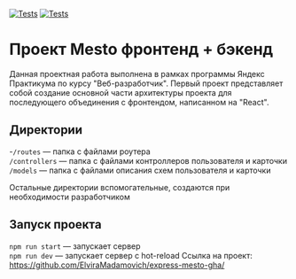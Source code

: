 [![Tests](../../actions/workflows/tests-13-sprint.yml/badge.svg)](../../actions/workflows/tests-13-sprint.yml) [![Tests](../../actions/workflows/tests-14-sprint.yml/badge.svg)](../../actions/workflows/tests-14-sprint.yml)
# Проект Mesto фронтенд + бэкенд

Данная проектная работа выполнена в рамках программы Яндекс Практикума по курсу "Веб-разработчик". 
Первый проект представляет собой создание основной части архитектуры проекта для последующего объединения с фронтендом, написанном на "React".

## Директории
-`/routes` — папка с файлами роутера  
`/controllers` — папка с файлами контроллеров пользователя и карточки   
`/models` — папка с файлами описания схем пользователя и карточки  
  
Остальные директории вспомогательные, создаются при необходимости разработчиком

## Запуск проекта

`npm run start` — запускает сервер   
`npm run dev` — запускает сервер с hot-reload
Ссылка на проект: https://github.com/ElviraMadamovich/express-mesto-gha/
